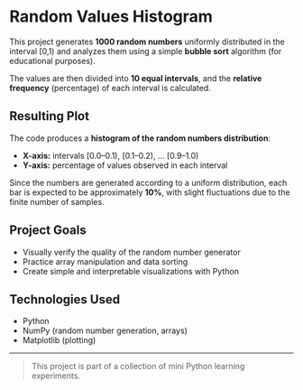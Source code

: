 # Random Values Histogram

This project generates **1000 random numbers** uniformly distributed in the interval [0,1) and analyzes them using a simple **bubble sort** algorithm (for educational purposes).  

The values are then divided into **10 equal intervals**, and the **relative frequency** (percentage) of each interval is calculated.

## Resulting Plot

The code produces a **histogram of the random numbers distribution**:

- **X-axis:** intervals [0.0–0.1), [0.1–0.2), … [0.9–1.0)  
- **Y-axis:** percentage of values observed in each interval  

Since the numbers are generated according to a uniform distribution, each bar is expected to be approximately **10%**, with slight fluctuations due to the finite number of samples.

## Project Goals

- Visually verify the quality of the random number generator  
- Practice array manipulation and data sorting  
- Create simple and interpretable visualizations with Python

## Technologies Used

- Python  
- NumPy (random number generation, arrays)  
- Matplotlib (plotting)  

---

> This project is part of a collection of mini Python learning experiments.

